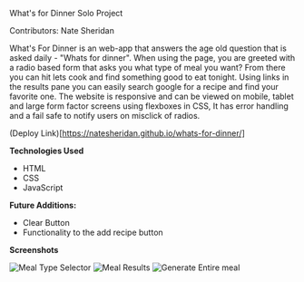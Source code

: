 What's for Dinner 
Solo Project

Contributors: Nate Sheridan


What's For Dinner is an web-app that answers the age old question that is asked daily - "Whats for dinner". When using the page, you are greeted with a radio based form that asks you what type of meal you want? From there you can hit lets cook and find something good to eat tonight. Using links in the results pane you can easily search google for a recipe and find your favorite one. The website is responsive and can be viewed on mobile, tablet and large form factor screens using flexboxes in CSS, It has error handling and a fail safe to notify users on misclick of radios.

(Deploy Link)[https://natesheridan.github.io/whats-for-dinner/]


**Technologies Used**
- HTML
- CSS
- JavaScript


**Future Additions:**
 - Clear Button
 - Functionality to the add recipe button


**Screenshots**

![Meal Type Selector](https://user-images.githubusercontent.com/83609521/126921418-c241ef6d-60bf-450f-b28d-cb7e10adb3ca.png)
![Meal Results](https://user-images.githubusercontent.com/83609521/126921385-a22fe07a-a92b-4760-a240-6302e5c4aebc.png)
![Generate Entire meal](https://user-images.githubusercontent.com/83609521/126921481-763e8acb-73fb-4c0b-994d-ec5edc098cc4.png)


